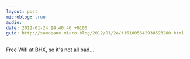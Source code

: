 ```yaml
---
layout: post
microblog: true
audio: 
date: 2012-01-24 14:40:46 +0100
guid: http://samdeane.micro.blog/2012/01/24/t161805642938593280.html
---
```

Free Wifi at BHX, so it's not all bad...
